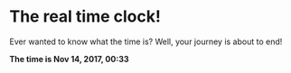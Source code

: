 # The real time clock!

Ever wanted to know what the time is? Well, your journey is about to end!

**The time is Nov 14, 2017, 00:33**